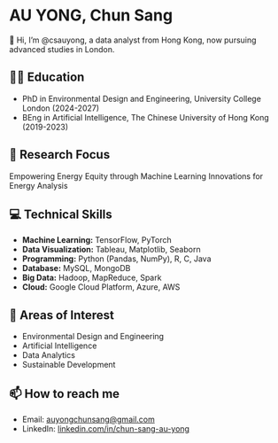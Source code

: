 # AU YONG, Chun Sang
👋 Hi, I’m @csauyong, a data analyst from Hong Kong, now pursuing advanced studies in London.

## 👨‍🎓 Education
- PhD in Environmental Design and Engineering, University College London (2024-2027)
- BEng in Artificial Intelligence, The Chinese University of Hong Kong (2019-2023)

## 🔬 Research Focus
Empowering Energy Equity through Machine Learning Innovations for Energy Analysis

## 💻 Technical Skills
- **Machine Learning:** TensorFlow, PyTorch
- **Data Visualization:** Tableau, Matplotlib, Seaborn
- **Programming:** Python (Pandas, NumPy), R, C, Java
- **Database:** MySQL, MongoDB
- **Big Data:** Hadoop, MapReduce, Spark
- **Cloud:** Google Cloud Platform, Azure, AWS

## 🌱 Areas of Interest
- Environmental Design and Engineering
- Artificial Intelligence
- Data Analytics
- Sustainable Development

## 📫 How to reach me
- Email: auyongchunsang@gmail.com
- LinkedIn: [linkedin.com/in/chun-sang-au-yong](https://linkedin.com/in/chun-sang-au-yong)

<!---
csauyong/csauyong is a ✨ special ✨ repository because its `README.md` (this file) appears on your GitHub profile.
You can click the Preview link to take a look at your changes.
--->
